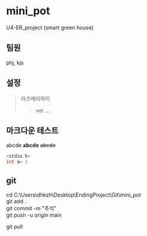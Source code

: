 # mini_pot
U4-ER_project (smart green house)

## 팀원
phj, kjs

## 설정
>라즈베리파이
>> ver ...

## 마크다운 테스트
abcde
**abcde**
~~abcde~~
```c++
<stdio.h>
int a= 1
```

## git 
cd C:\Users\dhkzh\Desktop\EndingProject\Git\mini_pot  
git add .  
git commit -m "주석"  
git push -u origin main  
  
git pull